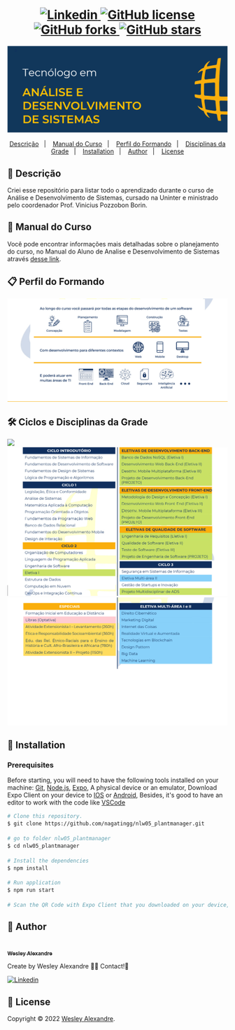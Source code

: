 <h1 align="center">
  <a href="https://www.linkedin.com/in/wesley-alexandre-393044240/">
    <img alt="Linkedin" src="https://img.shields.io/badge/-Wesley%20Alexandre-29B6D1?label=Linkedin&logo=linkedin&style=flat-square">
  </a>
  <a href="https://github.com/nagatingg/nlw05_plantmanager/blob/main/.github/LICENSE.txt">
    <img alt="GitHub license" src="https://img.shields.io/github/license/nagatingg/nlw05_plantmanager?logo=mint&style=flat-square">
  </a>
  <a href="https://github.com/nagatingg/nlw05_plantmanager/network">
    <img alt="GitHub forks" src="https://img.shields.io/github/forks/nagatingg/nlw05_plantmanager?color=29B6D1&style=flat-square">
  </a>
  <a href="https://github.com/nagatingg/nlw05_plantmanager/stargazers">
    <img alt="GitHub stars" src="https://img.shields.io/github/stars/nagatingg/nlw05_plantmanager?color=29B6D1&style=flat-square">
  </a>
</h1>
<img src="/assets/ads.png" />
<p align="center">
  <a href="#page_facing_up-descrição">Descrição</a>&nbsp;&nbsp;&nbsp;|&nbsp;&nbsp;&nbsp;
  <a href="#closed_book-manual-do-curso">Manual do Curso</a>&nbsp;&nbsp;&nbsp;|&nbsp;&nbsp;&nbsp;
  <a href="#-tecnologias">Perfil do Formando</a>&nbsp;&nbsp;&nbsp;|&nbsp;&nbsp;&nbsp;
  <a href="#clipboard-Funcionalidades">Disciplinas da Grade</a>&nbsp;&nbsp;&nbsp;|&nbsp;&nbsp;&nbsp;
  <a href="#art-instalação">Installation</a>&nbsp;&nbsp;&nbsp;|&nbsp;&nbsp;&nbsp;
  <a href="#man-Autor">Author</a>&nbsp;&nbsp;&nbsp;|&nbsp;&nbsp;&nbsp;
  <a href="#memo-Licença">License</a>
</p>

## :page_facing_up: Descrição
Criei esse repositório para listar todo o aprendizado durante o curso de Análise e Desenvolvimento de Sistemas, cursado na Uninter e ministrado pelo coordenador Prof. Vinicius Pozzobon Borin.

## :closed_book: Manual do Curso
Você pode encontrar informações mais detalhadas sobre o planejamento do curso, no Manual do Aluno de Analise e Desenvolvimento de Sistemas através <a href="/pdf/Manual_do_Aluno_Analise_e_Desenvolvimento_de_Sistemas.pdf">desse link<a>.

## :clipboard: Perfil do Formando
<img src="/assets/manual_do_curso.jpg" />

## 🛠 Ciclos e Disciplinas da Grade
  <img src="/assets/ciclo.jpg" />
  <img src="/assets/grade1.jpg" />
  <img src="/assets/grade2.jpg" />


## :closed_book: Installation

### Prerequisites
Before starting, you will need to have the following tools installed on your machine:
[Git](https://git-scm.com), [Node.js](https://nodejs.org/en/), [Expo](https://expo.io/), A physical device or an emulator, Download Expo Client on your device to [IOS](https://apps.apple.com/br/app/expo-go/id982107779) or [Android](https://play.google.com/store/apps/details?id=host.exp.exponent), Besides, it's good to have an editor to work with the code like [VSCode](https://code.visualstudio.com/)

```bash
# Clone this repository.
$ git clone https://github.com/nagatingg/nlw05_plantmanager.git

# go to folder nlw05_plantmanager
$ cd nlw05_plantmanager

# Install the dependencies
$ npm install 

# Run application
$ npm run start

# Scan the QR Code with Expo Client that you downloaded on your device, don't forget to put your lan ip address in ./src/services/api directory in baseURL.
```

## :man: Author

<a href="https://github.com/nagatingg">
 <img src="https://avatars.githubusercontent.com/u/103395674?v=4" width="70px;" alt=""/>
 <br />
 <sub><b>Wesley Alexandre</b></sub>
</a>


Create by Wesley Alexandre :wave::wave: Contact!🚀

<a href="https://www.linkedin.com/in/wesley-alexandre-393044240/">
  <img alt="Linkedin" src="https://img.shields.io/badge/-Wesley%20Alexandre-29B6D1?label=Linkedin&logo=linkedin&style=flat-square">
</a>


## :memo: License

Copyright © 2022 [Wesley Alexandre](https://github.com/nagatingg).<br />
